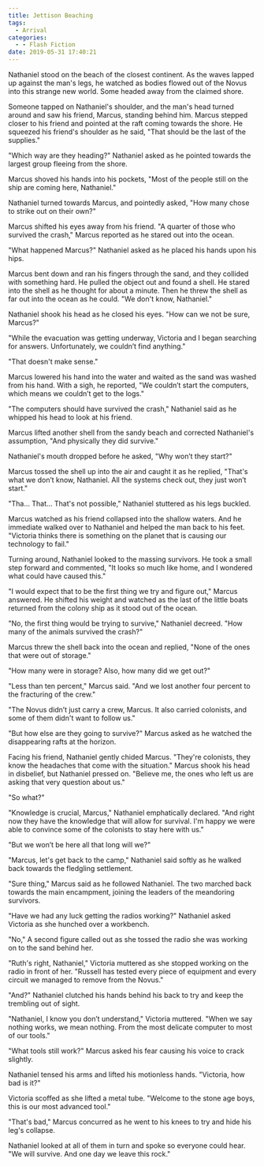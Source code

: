 ```yaml
---
title: Jettison Beaching
tags:
  - Arrival
categories:
  - - Flash Fiction
date: 2019-05-31 17:40:21
---
```


Nathaniel stood on the beach of the closest continent.  As the waves lapped up against the man's legs, he watched as bodies flowed out of the Novus into this strange new world.  Some headed away from the claimed shore.

Someone tapped on Nathaniel's shoulder, and the man's head turned around and saw his friend, Marcus, standing behind him.  Marcus stepped closer to his friend and pointed at the raft coming towards the shore.<!-- more -->  He squeezed his friend's shoulder as he said, "That should be the last of the supplies."

"Which way are they heading?"  Nathaniel asked as he pointed towards the largest group fleeing from the shore.

Marcus shoved his hands into his pockets, "Most of the people still on the ship are coming here, Nathaniel."

Nathaniel turned towards Marcus, and pointedly asked, "How many chose to strike out on their own?"

Marcus shifted his eyes away from his friend.  "A quarter of those who survived the crash," Marcus reported as he stared out into the ocean.

"What happened Marcus?"  Nathaniel asked as he placed his hands upon his hips.

Marcus bent down and ran his fingers through the sand, and they collided with something hard.  He pulled the object out and found a shell.  He stared into the shell as he thought for about a minute.  Then he threw the shell as far out into the ocean as he could.  "We don't know, Nathaniel."

Nathaniel shook his head as he closed his eyes.  "How can we not be sure, Marcus?"

"While the evacuation was getting underway, Victoria and I began searching for answers.  Unfortunately, we couldn’t find anything."

"That doesn't make sense."

Marcus lowered his hand into the water and waited as the sand was washed from his hand.  With a sigh, he reported, "We couldn’t start the computers, which means we couldn’t get to the logs."

"The computers should have survived the crash," Nathaniel said as he whipped his head to look at his friend.

Marcus lifted another shell from the sandy beach and corrected Nathaniel's assumption, "And physically they did survive."

Nathaniel's mouth dropped before he asked, "Why won’t they start?"

Marcus tossed the shell up into the air and caught it as he replied, "That's what we don’t know, Nathaniel.  All the systems check out, they just won’t start."

"Tha... That... That's not possible," Nathaniel stuttered as his legs buckled.

Marcus watched as his friend collapsed into the shallow waters.  And he immediate walked over to Nathaniel and helped the man back to his feet.  "Victoria thinks there is something on the planet that is causing our technology to fail."

Turning around, Nathaniel looked to the massing survivors.  He took a small step forward and commented, "It looks so much like home, and I wondered what could have caused this."

"I would expect that to be the first thing we try and figure out," Marcus answered.  He shifted his weight and watched as the last of the little boats returned from the colony ship as it stood out of the ocean.

"No, the first thing would be trying to survive," Nathaniel decreed.  "How many of the animals survived the crash?"

Marcus threw the shell back into the ocean and replied, "None of the ones that were out of storage."

"How many were in storage?  Also, how many did we get out?"

"Less than ten percent," Marcus said.  "And we lost another four percent to the fracturing of the crew."

"The Novus didn’t just carry a crew, Marcus.  It also carried colonists, and some of them didn't want to follow us."

"But how else are they going to survive?" Marcus asked as he watched the disappearing rafts at the horizon.

Facing his friend, Nathaniel gently chided Marcus.  "They're colonists, they know the headaches that come with the situation."  Marcus shook his head in disbelief, but Nathaniel pressed on.  "Believe me, the ones who left us are asking that very question about us." 

"So what?" 

"Knowledge is crucial, Marcus," Nathaniel emphatically declared.  "And right now they have the knowledge that will allow for survival.  I'm happy we were able to convince some of the colonists to stay here with us." 

"But we won’t be here all that long will we?" 

"Marcus, let's get back to the camp," Nathaniel said softly as he walked back towards the fledgling settlement. 

"Sure thing," Marcus said as he followed Nathaniel.  The two marched back towards the main encampment, joining the leaders of the meandoring survivors. 

"Have we had any luck getting the radios working?" Nathaniel asked Victoria as she hunched over a workbench.

"No," A second figure called out as she tossed the radio she was working on to the sand behind her.

"Ruth's right, Nathaniel," Victoria muttered as she stopped working on the radio in front of her.  "Russell has tested every piece of equipment and every circuit we managed to remove from the Novus." 

"And?" Nathaniel clutched his hands behind his back to try and keep the trembling out of sight. 

"Nathaniel, I know you don’t understand," Victoria muttered.  "When we say nothing works, we mean nothing.  From the most delicate computer to most of our tools."

"What tools still work?"  Marcus asked his fear causing his voice to crack slightly.

Nathaniel tensed his arms and lifted his motionless hands.  "Victoria, how bad is it?" 

Victoria scoffed as she lifted a metal tube.  "Welcome to the stone age boys, this is our most advanced tool." 

"That's bad," Marcus concurred as he went to his knees to try and hide his leg's collapse.

Nathaniel looked at all of them in turn and spoke so everyone could hear.  "We will survive.  And one day we leave this rock."